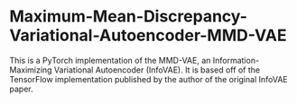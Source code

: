 # Maximum-Mean-Discrepancy-Variational-Autoencoder-MMD-VAE
This is a PyTorch implementation of the MMD-VAE, an Information-Maximizing Variational Autoencoder (InfoVAE). It is based off of the TensorFlow implementation published by the author of the original InfoVAE paper.
